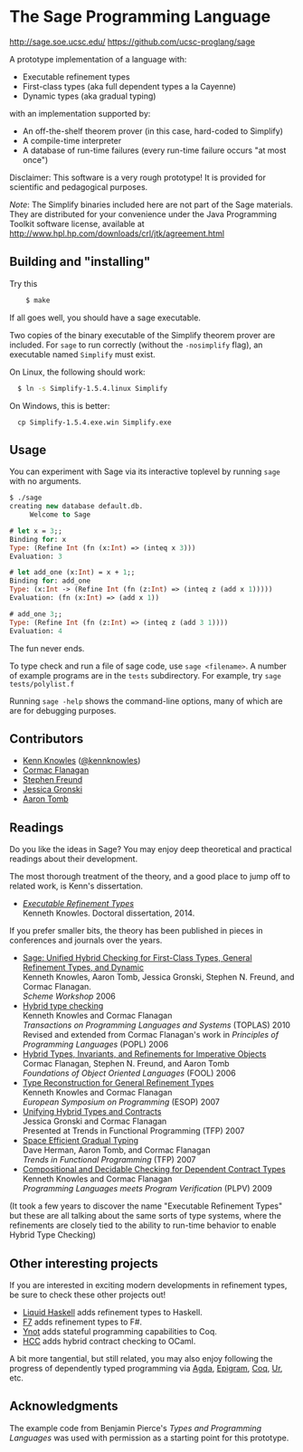 The Sage Programming Language
=============================

http://sage.soe.ucsc.edu/ 
https://github.com/ucsc-proglang/sage

A prototype implementation of a language with:

 - Executable refinement types
 - First-class types (aka full dependent types a la Cayenne)
 - Dynamic types (aka gradual typing)

with an implementation supported by:

 - An off-the-shelf theorem prover (in this case, hard-coded to Simplify)
 - A compile-time interpreter
 - A database of run-time failures (every run-time failure occurs "at most once")

Disclaimer: This software is a very rough prototype! It is provided for
scientific and pedagogical purposes.

*Note*: The Simplify binaries included here are not part of the Sage materials.
They are distributed for your convenience under the Java Programming Toolkit software license, 
available at http://www.hpl.hp.com/downloads/crl/jtk/agreement.html


Building and "installing"
-------------------------

Try this

```bash
    $ make
```

If all goes well, you should have a sage executable.

Two copies of the binary executable of the Simplify theorem prover are
included. For `sage` to run correctly (without the `-nosimplify` flag), an
executable named `Simplify` must exist.

On Linux, the following should work:

```bash
  $ ln -s Simplify-1.5.4.linux Simplify
```

On Windows, this is better:

```
  cp Simplify-1.5.4.exe.win Simplify.exe
```


Usage
-----

You can experiment with Sage via its interactive toplevel by running `sage` with no arguments.

```ocaml
$ ./sage
creating new database default.db.
     Welcome to Sage

# let x = 3;;
Binding for: x
Type: (Refine Int (fn (x:Int) => (inteq x 3)))
Evaluation: 3

# let add_one (x:Int) = x + 1;;
Binding for: add_one
Type: (x:Int -> (Refine Int (fn (z:Int) => (inteq z (add x 1)))))
Evaluation: (fn (x:Int) => (add x 1))

# add_one 3;;
Type: (Refine Int (fn (z:Int) => (inteq z (add 3 1))))
Evaluation: 4
```

The fun never ends.

To type check and run a file of sage code, use `sage <filename>`.
A number of example programs are in the `tests` subdirectory.
For example, try `sage tests/polylist.f`

Running `sage -help` shows the command-line options, many of which are
are for debugging purposes.


Contributors
------------

 * [Kenn Knowles](https://github.com/kennknowles) ([@kennknowles](https://twitter.com/KennKnowles))
 * [Cormac Flanagan](http://cs.ucsc.edu/~cormac)
 * [Stephen Freund](http://dept.cs.williams.edu/~freund/)
 * [Jessica Gronski](https://www.facebook.com/jgronski)
 * [Aaron Tomb](http://corp.galois.com/aaron-tomb/)


Readings
--------

Do you like the ideas in Sage? You may enjoy deep theoretical and practical readings about their development.

The most thorough treatment of the theory, and a good place to jump off to related work, is Kenn's dissertation.

 - _[Executable Refinement Types](http://kennknowles.com/research/kknowles-dissertation.pdf)_  
   Kenneth Knowles. Doctoral dissertation, 2014.

If you prefer smaller bits, the theory has been published in pieces in conferences and journals over the years.

 - [Sage: Unified Hybrid Checking for First-Class Types, General Refinement Types, and Dynamic](http://sage.soe.ucsc.edu/sage-tr.pdf)  
   Kenneth Knowles, Aaron Tomb, Jessica Gronski, Stephen N. Freund, and Cormac Flanagan.  
   _Scheme Workshop_ 2006
 - [Hybrid type checking](http://users.soe.ucsc.edu/~cormac/papers/toplas09.pdf)  
   Kenneth Knowles and Cormac Flanagan  
   _Transactions on Programming Languages and Systems_ (TOPLAS) 2010
   Revised and extended from Cormac Flanagan's work in _Principles of Programming Languages_ (POPL) 2006
 - [Hybrid Types, Invariants, and Refinements for Imperative Objects](http://www.cs.ucsc.edu/%7Ecormac/papers/fool06.pdf)  
   Cormac Flanagan, Stephen N. Freund, and Aaron Tomb  
   _Foundations of Object Oriented Languages_ (FOOL) 2006
 - [Type Reconstruction for General Refinement Types](http://kennknowles.com/research/knowles-flanagan.esop.07.type.pdf)  
   Kenneth Knowles and Cormac Flanagan  
   _European Symposium on Programming_ (ESOP) 2007
 - [Unifying Hybrid Types and Contracts](http://sage.soe.ucsc.edu/tfp07-gronski-flanagan.pdf)  
   Jessica Gronski and Cormac Flanagan  
   Presented at Trends in Functional Programming (TFP) 2007
 - [Space Efficient Gradual Typing](http://sage.soe.ucsc.edu/tfp07-herman-tomb-flanagan.pdf)  
   Dave Herman, Aaron Tomb, and Cormac Flanagan  
   _Trends in Functional Programming_ (TFP) 2007
 - [Compositional and Decidable Checking for Dependent Contract Types](http://kennknowles.com/research/knowles-flanagan.plpv.09.compositional.pdf)  
   Kenneth Knowles and Cormac Flanagan  
   _Programming Languages meets Program Verification_ (PLPV) 2009

(It took a few years to discover the name "Executable Refinement Types" but these are all talking about the same sorts of type systems, where the refinements are closely tied to the ability to run-time behavior to enable Hybrid Type Checking)


Other interesting projects
--------------------------

If you are interested in exciting modern developments in refinement types, be sure to check these other projects out!

 - [Liquid Haskell](https://github.com/ucsd-progsys/liquidhaskell) adds refinement types to Haskell.
 - [F7](http://research.microsoft.com/en-us/projects/f7/) adds refinement types to F#.
 - [Ynot](http://ynot.cs.harvard.edu/) adds stateful programming capabilities to Coq.
 - [HCC](http://pauillac.inria.fr/~naxu/research/hcc.html) adds hybrid contract checking to OCaml.

A bit more tangential, but still related, you may also enjoy following the progress of dependently typed
programming via
[Agda](http://wiki.portal.chalmers.se/agda/pmwiki.php),
[Epigram](http://code.google.com/p/epigram/),
[Coq](http://coq.inria.fr/),
[Ur](http://www.impredicative.com/ur/),
etc.


Acknowledgments
---------------

The example code from Benjamin Pierce's _Types and Programming Languages_ was used with permission as a starting
point for this prototype.


